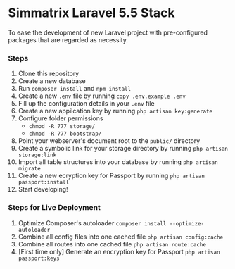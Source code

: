 # Simmatrix Laravel 5.5 Stack

To ease the development of new Laravel project with pre-configured packages that are regarded as necessity.

### Steps

1. Clone this repository
2. Create a new database
3. Run `composer install` and `npm install`
4. Create a new `.env` file by running `copy .env.example .env` 
5. Fill up the configuration details in your `.env` file
6. Create a new appilcation key by running `php artisan key:generate`
7. Configure folder permissions
    - `chmod -R 777 storage/`
    - `chmod -R 777 bootstrap/`
8. Point your webserver's document root to the `public/` directory
9. Create a symbolic link for your storage directory by running `php artisan storage:link`
10. Import all table structures into your database by running `php artisan migrate` 
11. Create a new ecryption key for Passport by running `php artisan passport:install`
12. Start developing!


### Steps for Live Deployment

1. Optimize Composer's autoloader `composer install --optimize-autoloader`
2. Combine all config files into one cached file `php artisan config:cache`
3. Combine all routes into one cached file `php artisan route:cache`
4. [First time only] Generate an encryption key for Passport `php artisan passport:keys`